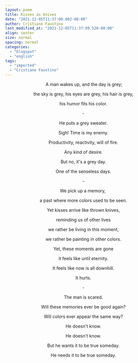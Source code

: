 ```yaml
---
layout: poem
title: Kisses as knives
date: "2021-12-05T11:37:00.002-08:00"
author: Cristiano Faustino
last_modified_at: "2021-12-05T11:37:09.520-08:00"
align: center
size: normal
spacing: normal
categories:
  - "blogspot"
  - "english"
tags:
  - "imported"
  - "Cristiano Faustino"
---
```


<p style="text-align: center;"> A man wakes up, and the day is grey;</p><p style="text-align: center;">the sky is grey, his eyes are grey, his hair is grey,</p><p style="text-align: center;">his humor fits his color.</p><p style="text-align: center;">-</p><p style="text-align: center;">He puts a grey sweater.</p><p style="text-align: center;">Sigh! Time is my enemy.</p><p style="text-align: center;">Productivity, reactivity, will of fire.</p><p style="text-align: center;">Any kind of desire.</p><p style="text-align: center;">But no, it's a grey day.</p><p style="text-align: center;">One of the senseless days.</p><p style="text-align: center;">-</p><p style="text-align: center;">We pick up a memory, </p><p style="text-align: center;">a past where more colors used to be seen.</p><p style="text-align: center;">Yet kisses arrive like thrown knives,</p><p style="text-align: center;">reminding us of other lives</p><p style="text-align: center;">we rather be living in this moment,</p><p style="text-align: center;">we rather be painting in other colors.</p><p style="text-align: center;">Yet, these moments are gone</p><p style="text-align: center;">it feels like until eternity.</p><p style="text-align: center;">It feels like now is all downhill.</p><p style="text-align: center;">It hurts.</p><p style="text-align: center;">-</p><p style="text-align: center;">The man is scared.</p><p style="text-align: center;">Will these memories ever be good again?</p><p style="text-align: center;">Will colors ever appear the same way?</p><p style="text-align: center;">He doesn't know.</p><p style="text-align: center;">He doesn't know.</p><p style="text-align: center;">But he wants it to be true someday.</p><p style="text-align: center;">He needs it to be true someday.</p><p style="text-align: center;">

</p>